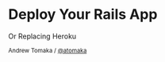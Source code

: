 
# Deploy Your Rails App

Or Replacing Heroku

<small>Andrew Tomaka / [@atomaka](https://twitter.com/atomaka)</small>
